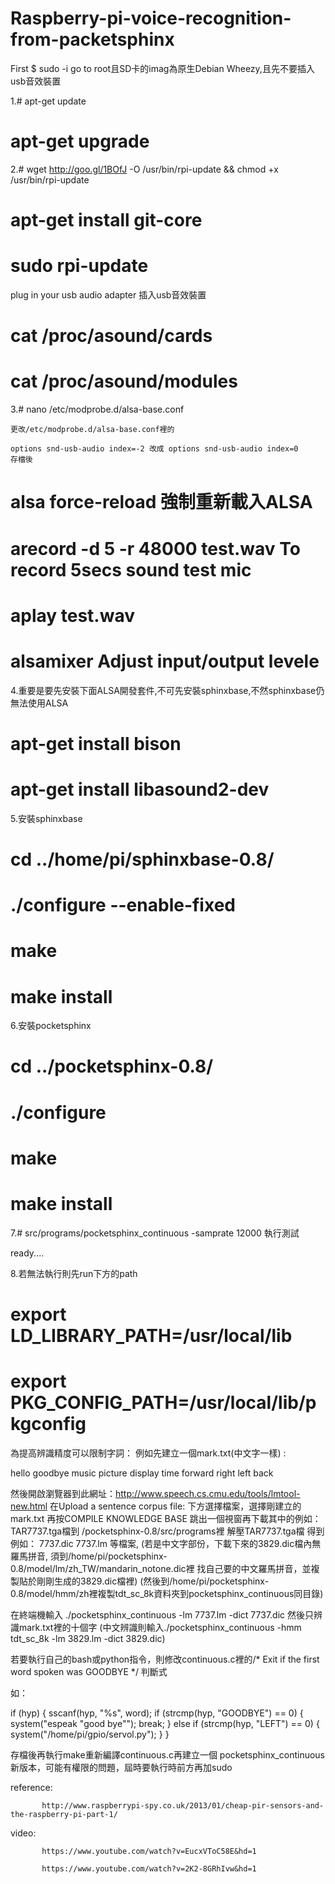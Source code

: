 # Raspberry-pi-voice-recognition-from-packetsphinx
First $ sudo -i    go to root且SD卡的imag為原生Debian Wheezy,且先不要插入usb音效裝置                                                        

1.# apt-get update                                                                                                           
  # apt-get upgrade                                                                                                                                          
2.# wget http://goo.gl/1BOfJ -O /usr/bin/rpi-update && chmod +x /usr/bin/rpi-update                                         
  # apt-get install git-core                                                                                                 
  # sudo rpi-update                                                                                                         
  plug in your usb audio adapter 插入usb音效裝置                                                                               
  # cat /proc/asound/cards                                                                                                   
  # cat /proc/asound/modules                                                                                                  
  
3.# nano /etc/modprobe.d/alsa-base.conf                                                                               

    更改/etc/modprobe.d/alsa-base.conf裡的     
    
    options snd-usb-audio index=-2 改成 options snd-usb-audio index=0
    存檔後
    
  # alsa force-reload 強制重新載入ALSA
  
  # arecord -d 5 -r 48000 test.wav   To record 5secs sound test mic
  
  # aplay test.wav
  
  # alsamixer   Adjust input/output levele 
  
4.重要是要先安裝下面ALSA開發套件,不可先安裝sphinxbase,不然sphinxbase仍無法使用ALSA
  # apt-get install bison
  # apt-get install libasound2-dev
  
5.安裝sphinxbase
  # cd ../home/pi/sphinxbase-0.8/
  # ./configure --enable-fixed
  # make
  # make install
  
  
6.安裝pocketsphinx
  # cd ../pocketsphinx-0.8/
  # ./configure
  # make
  # make install
  
7.# src/programs/pocketsphinx_continuous -samprate 12000  執行測試


ready....

 

8.若無法執行則先run下方的path
# export LD_LIBRARY_PATH=/usr/local/lib
# export PKG_CONFIG_PATH=/usr/local/lib/pkgconfig



為提高辨識精度可以限制字詞：
例如先建立一個mark.txt(中文字一樣) :

hello
goodbye
music
picture
display
time
forward
right
left
back



然後開啟瀏覽器到此網址：http://www.speech.cs.cmu.edu/tools/lmtool-new.html
在Upload a sentence corpus file: 下方選擇檔案，選擇剛建立的mark.txt
再按COMPILE KNOWLEDGE BASE 跳出一個視窗再下載其中的例如：TAR7737.tga檔到 /pocketsphinx-0.8/src/programs裡
解壓TAR7737.tga檔 得到 例如： 7737.dic 7737.lm 等檔案,
(若是中文字部份，下載下來的3829.dic檔內無羅馬拼音,
須到/home/pi/pocketsphinx-0.8/model/lm/zh_TW/mandarin_notone.dic裡
找自己要的中文羅馬拼音，並複製貼於剛剛生成的3829.dic檔裡)
(然後到/home/pi/pocketsphinx-0.8/model/hmm/zh裡複製tdt_sc_8k資料夾到pocketsphinx_continuous同目錄)



在終端機輸入
./pocketsphinx_continuous -lm 7737.lm -dict 7737.dic
然後只辨識mark.txt裡的十個字
(中文辨識則輸入./pocketsphinx_continuous -hmm tdt_sc_8k -lm 3829.lm -dict 3829.dic)


若要執行自己的bash或python指令，則修改continuous.c裡的/* Exit if the first word spoken was GOODBYE */ 判斷式

如：

   if (hyp) {
            sscanf(hyp, "%s", word);
            if (strcmp(hyp, "GOODBYE") == 0)
               {
                system("espeak \"good bye\"");
                break;
               }
            else if (strcmp(hyp, "LEFT") == 0)
               {
                system("/home/pi/gpio/servol.py");
               }
            }
            

存檔後再執行make重新編譯continuous.c再建立一個 pocketsphinx_continuous新版本，可能有權限的問題，屆時要執行時前方再加sudo


reference: 

           http://www.raspberrypi-spy.co.uk/2013/01/cheap-pir-sensors-and-the-raspberry-pi-part-1/
           

video:

           https://www.youtube.com/watch?v=EucxVToC58E&hd=1
           
           https://www.youtube.com/watch?v=2K2-8GRhIvw&hd=1
           



